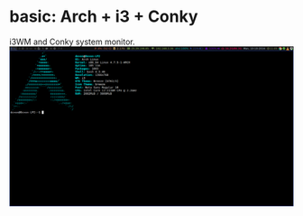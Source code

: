 # basic: Arch + i3 + Conky
i3WM and Conky system monitor.
![Screenshot](/screenshots/basic.png?raw=true "basic")
